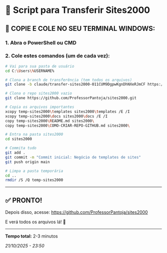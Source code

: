 # 🚀 Script para Transferir Sites2000

## 📝 COPIE E COLE NO SEU TERMINAL WINDOWS:

### **1. Abra o PowerShell ou CMD**

### **2. Cole estes comandos (um de cada vez):**

```bash
# Vai para sua pasta de usuário
cd C:\Users\%USERNAME%

# Clona a branch de transferência (tem todos os arquivos)
git clone -b claude/transfer-sites2000-011CUM9DgpwKgnDhNXeRJmCF https://github.com/ProfessorPantoja/pantoja.git temp-sites2000

# Clona o repo sites2000 vazio
git clone https://github.com/ProfessorPantoja/sites2000.git

# Copia os arquivos importantes
xcopy temp-sites2000\templates sites2000\templates /E /I
xcopy temp-sites2000\docs sites2000\docs /E /I
copy temp-sites2000\README.md sites2000\
copy temp-sites2000\COMO-CRIAR-REPO-GITHUB.md sites2000\

# Entra na pasta sites2000
cd sites2000

# Commita tudo
git add .
git commit -m "Commit inicial: Negócio de templates de sites"
git push origin main

# Limpa a pasta temporária
cd ..
rmdir /S /Q temp-sites2000
```

---

## ✅ PRONTO!

Depois disso, acesse:
https://github.com/ProfessorPantoja/sites2000

E verá todos os arquivos lá! 🎉

---

**Tempo total:** 2-3 minutos

*21/10/2025 - 23:50*
